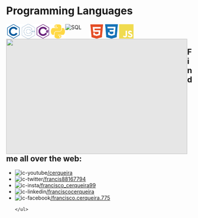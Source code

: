 <h1>Programming Languages</h1>
	<img align="left" width="40" src="https://raw.githubusercontent.com/devicons/devicon/master/icons/c/c-line.svg" alt="C">
	<img align="left" width="40" src="https://raw.githubusercontent.com/devicons/devicon/master/icons/cplusplus/cplusplus-line.svg" alt="C++">
	<img align="left" width="40" src="https://raw.githubusercontent.com/devicons/devicon/master/icons/csharp/csharp-line.svg" alt="C#">
	<img align="left" width="40" src="https://raw.githubusercontent.com/devicons/devicon/master/icons/python/python-plain.svg" alt="python">
	<img align="left" width="65" src="https://upload.wikimedia.org/wikipedia/commons/8/87/Sql_data_base_with_logo.png" alt="SQL">
	<img align="left" width="40" src="https://raw.githubusercontent.com/devicons/devicon/master/icons/html5/html5-plain.svg" alt="html5"> 
	<img align="left" width="40" src="https://raw.githubusercontent.com/devicons/devicon/master/icons/css3/css3-plain.svg" alt="css3"> 
	<img align="left" width="40" src="https://raw.githubusercontent.com/devicons/devicon/master/icons/javascript/javascript-plain.svg" alt="javascript"> 
	<br> <br><!--Never.... -->
	<img align="left" style="display: block;-webkit-user-select: none;margin: auto;cursor: zoom-in;background-color: hsl(0, 0%, 90%);" 					src="https://miro.medium.com/max/640/1*X3I7dXxUWMqDMiuOcFYl2Q.gif" width="490" height="312">
	<h2>Find me all over the web:</h2>
    <ul>
        <li><img src="imagens/icone-youtube.png" alt="ic-youtube"><a href="https://www.youtube.com/channel/UCBetpQRnf3WGpme5u94gERw" target="_blank" 				rel="external">/cerqueira</a></li>
        <li><img src="imagens/icone-twitter.png" alt="ic-twitter"><a href="https://twitter.com/Francis88167794" target="_blank" rel="external">/francis88167794</a></li>
        <li><img src="imagens/icone-instagram.png" alt="ic-insta"><a href="https://www.instagram.com/francisco_cerqueira99" target="_blank" 					rel="external">/francisco_cerqueira99</a></li>
        <li><img src="imagens/icone-linkedin.png" alt="ic-linkedin"><a href="https://www.linkedin.com/in/francisco-cerqueira-b6a67523a/" target="_blank" 			rel="external">/franciscocerqueira</a></li>
        <li><img src="imagens/icone-facebook.png" alt="ic-facebook"><a href="https://www.facebook.com/francisco.cerqueira.775/" target="_blank " 				rel="external">/francisco.cerqueira.775</a></li>

    </ul>
	

